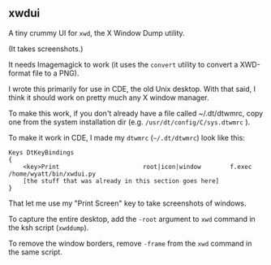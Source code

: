 xwdui
-----

A tiny crummy UI for `xwd`, the X Window Dump utility.

(It takes screenshots.)

It needs Imagemagick to work (it uses the `convert` utility to convert a
XWD-format file to a PNG).


I wrote this primarily for use in CDE, the old Unix desktop. With that said,
I think it should work on pretty much any X window manager.

To make this work, if you don't already have a file called ~/.dt/dtwmrc, copy
one from the system installation dir (e.g. `/usr/dt/config/C/sys.dtwmrc` ).

To make it work in CDE, I made my `dtwmrc` (`~/.dt/dtwmrc`) look like this:

    Keys DtKeyBindings
    {
        <key>Print                       root|icon|window        f.exec /home/wyatt/bin/xwdui.py
        [the stuff that was already in this section goes here]
    }

That let me use my "Print Screen" key to take screenshots of windows.

To capture the entire desktop, add the `-root` argument to `xwd` command in the
ksh script (`xwddump`).

To remove the window borders, remove `-frame` from the `xwd` command in the
same script.

